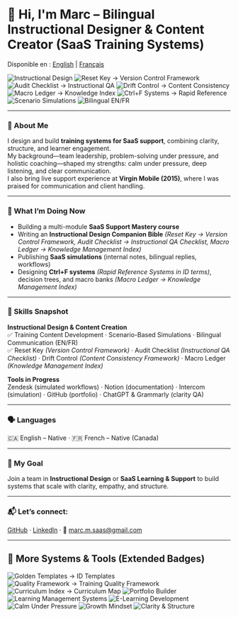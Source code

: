 # 👋 Hi, I'm Marc – Bilingual Instructional Designer & Content Creator (SaaS Training Systems)

Disponible en : [English](README.md) | [Français](README.fr.md)

<!-- ===== TOP BADGES (CLEAN HEADER) ===== -->
![Instructional Design](https://img.shields.io/badge/Instructional%20Design-Blue?style=for-the-badge&logo=bookstack)
![Reset Key → Version Control Framework](https://img.shields.io/badge/Reset%20Key-Version%20Control%20Framework-Orange?style=for-the-badge&logo=git)
![Audit Checklist → Instructional QA](https://img.shields.io/badge/Audit%20Checklist-Instructional%20QA-Red?style=for-the-badge&logo=checkmarx)
![Drift Control → Content Consistency](https://img.shields.io/badge/Drift%20Control-Content%20Consistency-Green?style=for-the-badge&logo=dependabot)
![Macro Ledger → Knowledge Index](https://img.shields.io/badge/Macro%20Ledger-Knowledge%20Index-Gold?style=for-the-badge&logo=googlekeep)
![Ctrl+F Systems → Rapid Reference](https://img.shields.io/badge/Ctrl%2BF%20Systems-Rapid%20Reference-Turquoise?style=for-the-badge&logo=readthedocs)
![Scenario Simulations](https://img.shields.io/badge/Scenario%20Simulations-Purple?style=for-the-badge&logo=playwright)
![Bilingual EN/FR](https://img.shields.io/badge/Bilingual-EN%2FFR-Violet?style=for-the-badge&logo=googletranslate)

---

### 🧭 About Me
I design and build **training systems for SaaS support**, combining clarity, structure, and learner engagement.  
My background—team leadership, problem-solving under pressure, and holistic coaching—shaped my strengths: calm under pressure, deep listening, and clear communication.  
I also bring live support experience at **Virgin Mobile (2015)**, where I was praised for communication and client handling.

---

### 💼 What I’m Doing Now
- Building a multi-module **SaaS Support Mastery course**  
- Writing an **Instructional Design Companion Bible** *(Reset Key → Version Control Framework, Audit Checklist → Instructional QA Checklist, Macro Ledger → Knowledge Management Index)*  
- Publishing **SaaS simulations** (internal notes, bilingual replies, workflows)  
- Designing **Ctrl+F systems** *(Rapid Reference Systems in ID terms)*, decision trees, and macro banks *(Macro Ledger → Knowledge Management Index)*  

---

### 🔧 Skills Snapshot
**Instructional Design & Content Creation**  
✅ Training Content Development · Scenario-Based Simulations · Bilingual Communication (EN/FR)  
✅ Reset Key *(Version Control Framework)* · Audit Checklist *(Instructional QA Checklist)* · Drift Control *(Content Consistency Framework)* · Macro Ledger *(Knowledge Management Index)*  

**Tools in Progress**  
Zendesk (simulated workflows) · Notion (documentation) · Intercom (simulation) · GitHub (portfolio) · ChatGPT & Grammarly (clarity QA)  

---

### 🗣 Languages
🇨🇦 English – Native · 🇫🇷 French – Native (Canada)

---

### 🎯 My Goal
Join a team in **Instructional Design** or **SaaS Learning & Support** to build systems that scale with clarity, empathy, and structure.  

---

### 📬 Let’s connect:
[GitHub](https://github.com/Marccloudtech) · [LinkedIn](https://www.linkedin.com/in/marc-maisonneuve-6345b6373/) · 📩 marc.m.saas@gmail.com  

---

## 🔽 More Systems & Tools (Extended Badges)

![Golden Templates → ID Templates](https://img.shields.io/badge/Golden%20Templates-ID%20Templates-FFD700?style=for-the-badge&logo=notion)
![Quality Framework → Training Quality Framework](https://img.shields.io/badge/Quality%20Framework-Training%20Quality%20Framework-Blueviolet?style=for-the-badge&logo=qualcomm)
![Curriculum Index → Curriculum Map](https://img.shields.io/badge/Curriculum%20Index-Curriculum%20Map-Gray?style=for-the-badge&logo=files)
![Portfolio Builder](https://img.shields.io/badge/Portfolio%20Builder-Gray?style=for-the-badge&logo=notion)
![Learning Management Systems](https://img.shields.io/badge/LMS-Blueviolet?style=for-the-badge&logo=moodle)
![E-Learning Development](https://img.shields.io/badge/E--Learning%20Development-Teal?style=for-the-badge&logo=artstation)
![Calm Under Pressure](https://img.shields.io/badge/Calm%20Under%20Pressure-Lightblue?style=for-the-badge&logo=chakraui)
![Growth Mindset](https://img.shields.io/badge/Growth%20Mindset-Orange?style=for-the-badge&logo=treehouse)
![Clarity & Structure](https://img.shields.io/badge/Clarity%20%26%20Structure-Silver?style=for-the-badge&logo=markdown)
